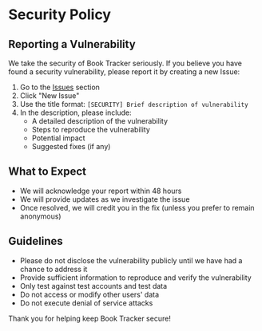 # Security Policy

## Reporting a Vulnerability

We take the security of Book Tracker seriously. If you believe you have found a security vulnerability, please report it by creating a new Issue:

1. Go to the [Issues](https://github.com/joereg4/colorPallette/issues) section
2. Click "New Issue"
3. Use the title format: `[SECURITY] Brief description of vulnerability`
4. In the description, please include:
   - A detailed description of the vulnerability
   - Steps to reproduce the vulnerability
   - Potential impact
   - Suggested fixes (if any)

## What to Expect

- We will acknowledge your report within 48 hours
- We will provide updates as we investigate the issue
- Once resolved, we will credit you in the fix (unless you prefer to remain anonymous)

## Guidelines

- Please do not disclose the vulnerability publicly until we have had a chance to address it
- Provide sufficient information to reproduce and verify the vulnerability
- Only test against test accounts and test data
- Do not access or modify other users' data
- Do not execute denial of service attacks

Thank you for helping keep Book Tracker secure! 

